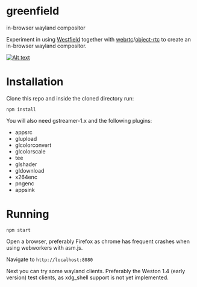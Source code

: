 # greenfield
in-browser wayland compositor

Experiment in using [Westfield](https://github.com/udevbe/westfield) together with [webrtc](https://webrtc.org/faq/#what-is-webrtc)/[object-rtc](https://ortc.org/) to create an in-browser wayland compositor.

[![Alt text](https://img.youtube.com/vi/2lyihdFK7EE/0.jpg)](https://www.youtube.com/watch?v=2lyihdFK7EE)

Installation
============

Clone this repo and inside the cloned directory run:

`npm install`

You will also need gstreamer-1.x and the following plugins:
- appsrc
- glupload
- glcolorconvert
- glcolorscale
- tee
- glshader
- gldownload
- x264enc
- pngenc
- appsink

Running
=======

`npm start`

Open a browser, preferably Firefox as chrome has frequent crashes when using webworkers with asm.js.

Navigate to `http://localhost:8080`

Next you can try some wayland clients. Preferably the Weston 1.4 (early version) test clients, as xdg_shell support is not yet implemented.
